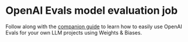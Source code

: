 # OpenAI Evals model evaluation job

Follow along with the [companion guide](https://wandb.ai/wandb_fc/openai-evals/reports/OpenAI-Evals-Demo-Using-W-B-Prompts-to-Run-Evaluations--Vmlldzo0MTI4ODA3) to learn how to easily use OpenAI Evals for your own LLM projects using Weights & Biases.
